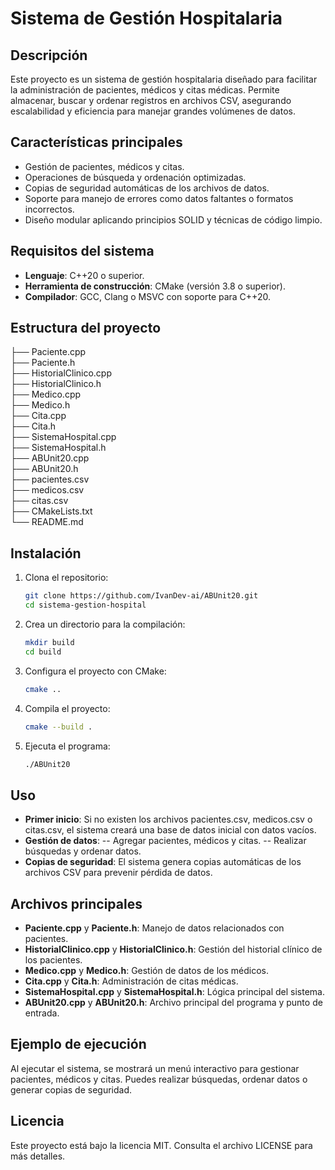 # Sistema de Gestión Hospitalaria

## Descripción
Este proyecto es un sistema de gestión hospitalaria diseñado para facilitar la administración de pacientes, médicos y citas médicas. Permite almacenar, buscar y ordenar registros en archivos CSV, asegurando escalabilidad y eficiencia para manejar grandes volúmenes de datos.

## Características principales
- Gestión de pacientes, médicos y citas.
- Operaciones de búsqueda y ordenación optimizadas.
- Copias de seguridad automáticas de los archivos de datos.
- Soporte para manejo de errores como datos faltantes o formatos incorrectos.
- Diseño modular aplicando principios SOLID y técnicas de código limpio.

## Requisitos del sistema
- **Lenguaje**: C++20 o superior.
- **Herramienta de construcción**: CMake (versión 3.8 o superior).
- **Compilador**: GCC, Clang o MSVC con soporte para C++20.

## Estructura del proyecto
├── Paciente.cpp <br>
├── Paciente.h<br>
├── HistorialClinico.cpp <br>
├── HistorialClinico.h <br>
├── Medico.cpp <br>
├── Medico.h <br>
├── Cita.cpp<br>
├── Cita.h<br>
├── SistemaHospital.cpp <br>
├── SistemaHospital.h <br>
├── ABUnit20.cpp <br>
├── ABUnit20.h <br>
├── pacientes.csv <br>
├── medicos.csv <br>
├── citas.csv <br>
├── CMakeLists.txt <br>
└── README.md<br>

## Instalación
1. Clona el repositorio:
   ```bash
   git clone https://github.com/IvanDev-ai/ABUnit20.git
   cd sistema-gestion-hospital
   ```
2. Crea un directorio para la compilación:
   ```bash
   mkdir build
   cd build
   ```
3. Configura el proyecto con CMake:
   ```bash
   cmake ..
   ```
4. Compila el proyecto:
   ```bash
   cmake --build .
   ```
5. Ejecuta el programa:
   ```bash
   ./ABUnit20
   ```
## Uso
- **Primer inicio**: Si no existen los archivos pacientes.csv, medicos.csv o citas.csv, el sistema creará una base de datos inicial con datos vacíos.
- **Gestión de datos**:
-- Agregar pacientes, médicos y citas.
-- Realizar búsquedas y ordenar datos.
- **Copias de seguridad**: El sistema genera copias automáticas de los archivos CSV para prevenir pérdida de datos.
  
## Archivos principales
- **Paciente.cpp** y **Paciente.h**: Manejo de datos relacionados con pacientes.
- **HistorialClinico.cpp** y **HistorialClinico.h**: Gestión del historial clínico de los pacientes.
- **Medico.cpp** y **Medico.h**: Gestión de datos de los médicos.
- **Cita.cpp** y **Cita.h**: Administración de citas médicas.
- **SistemaHospital.cpp** y **SistemaHospital.h**: Lógica principal del sistema.
- **ABUnit20.cpp** y **ABUnit20.h**: Archivo principal del programa y punto de entrada.
  
## Ejemplo de ejecución

Al ejecutar el sistema, se mostrará un menú interactivo para gestionar pacientes, médicos y citas. Puedes realizar búsquedas, ordenar datos o generar copias de seguridad.

## Licencia
Este proyecto está bajo la licencia MIT. Consulta el archivo LICENSE para más detalles.











